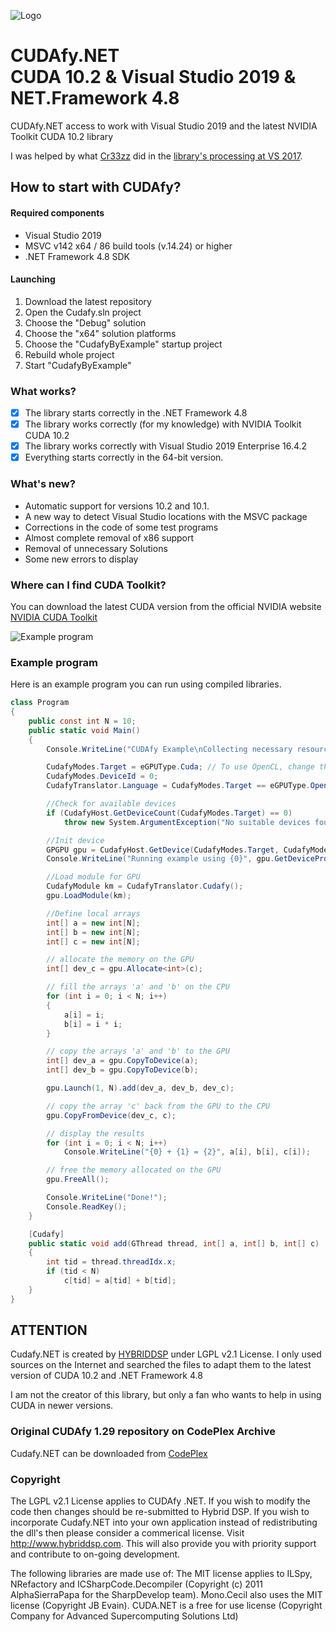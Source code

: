 ![Logo](https://github.com/rapiddev/CUDAfy.NET/blob/master/assets/cudafynet-banner.png?raw=true)

# CUDAfy.NET<br/>CUDA 10.2 & Visual Studio 2019 & NET.Framework 4.8
CUDAfy.NET access to work with Visual Studio 2019 and the latest NVIDIA Toolkit CUDA 10.2 library

I was helped by what [Cr33zz](https://github.com/Cr33zz) did in the [library's processing at VS 2017](https://github.com/Cr33zz/CUDAfy.NET).

## How to start with CUDAfy?

#### Required components
- Visual Studio 2019
- MSVC v142 x64 / 86 build tools (v.14.24) or higher
- .NET Framework 4.8 SDK

#### Launching
1. Download the latest repository
2. Open the Cudafy.sln project
3. Choose the "Debug" solution
4. Choose the "x64" solution platforms
5. Choose the "CudafyByExample" startup project
6. Rebuild whole project
7. Start "CudafyByExample"

### What works?
- [x] The library starts correctly in the .NET Framework 4.8
- [x] The library works correctly (for my knowledge) with NVIDIA Toolkit CUDA 10.2
- [x] The library works correctly with Visual Studio 2019 Enterprise 16.4.2
- [x] Everything starts correctly in the 64-bit version.

### What's new?
- Automatic support for versions 10.2 and 10.1.
- A new way to detect Visual Studio locations with the MSVC package
- Corrections in the code of some test programs
- Almost complete removal of x86 support
- Removal of unnecessary Solutions
- Some new errors to display

### Where can I find CUDA Toolkit?
You can download the latest CUDA version from the official NVIDIA website
[NVIDIA CUDA Toolkit](https://developer.nvidia.com/cuda-downloads)

![Example program](https://github.com/rapiddev/CUDAfy.NET/blob/master/assets/cudafy-example.png?raw=true)

### Example program
Here is an example program you can run using compiled libraries.
```c#
class Program
{
    public const int N = 10;
    public static void Main()
    {
        Console.WriteLine("CUDAfy Example\nCollecting necessary resources...");

        CudafyModes.Target = eGPUType.Cuda; // To use OpenCL, change this enum
        CudafyModes.DeviceId = 0;
        CudafyTranslator.Language = CudafyModes.Target == eGPUType.OpenCL ? eLanguage.OpenCL : eLanguage.Cuda;

        //Check for available devices
        if (CudafyHost.GetDeviceCount(CudafyModes.Target) == 0)
            throw new System.ArgumentException("No suitable devices found.", "original");

        //Init device
        GPGPU gpu = CudafyHost.GetDevice(CudafyModes.Target, CudafyModes.DeviceId);
        Console.WriteLine("Running example using {0}", gpu.GetDeviceProperties(false).Name);

        //Load module for GPU
        CudafyModule km = CudafyTranslator.Cudafy();
        gpu.LoadModule(km);

        //Define local arrays
        int[] a = new int[N];
        int[] b = new int[N];
        int[] c = new int[N];

        // allocate the memory on the GPU
        int[] dev_c = gpu.Allocate<int>(c);

        // fill the arrays 'a' and 'b' on the CPU
        for (int i = 0; i < N; i++)
        {
            a[i] = i;
            b[i] = i * i;
        }

        // copy the arrays 'a' and 'b' to the GPU
        int[] dev_a = gpu.CopyToDevice(a);
        int[] dev_b = gpu.CopyToDevice(b);

        gpu.Launch(1, N).add(dev_a, dev_b, dev_c);

        // copy the array 'c' back from the GPU to the CPU
        gpu.CopyFromDevice(dev_c, c);

        // display the results
        for (int i = 0; i < N; i++)
            Console.WriteLine("{0} + {1} = {2}", a[i], b[i], c[i]);

        // free the memory allocated on the GPU
        gpu.FreeAll();

        Console.WriteLine("Done!");
        Console.ReadKey();
    }

    [Cudafy]
    public static void add(GThread thread, int[] a, int[] b, int[] c)
    {
        int tid = thread.threadIdx.x;
        if (tid < N)
            c[tid] = a[tid] + b[tid];
    }
}
```

## ATTENTION
Cudafy.NET is created by [HYBRIDDSP](http://hybriddsp.com/products/cudafynet/) under LGPL v2.1 License.
I only used sources on the Internet and searched the files to adapt them to the latest version of CUDA 10.2 and .NET Framework 4.8

I am not the creator of this library, but only a fan who wants to help in using CUDA in newer versions.

### Original CUDAfy 1.29 repository on CodePlex Archive
Cudafy.NET can be downloaded from [CodePlex](https://archive.codeplex.com/?p=cudafy)

### Copyright
The LGPL v2.1 License applies to CUDAfy .NET. If you wish to modify the code then changes should be re-submitted to Hybrid DSP. If you wish to incorporate Cudafy.NET into your own application instead of redistributing the dll's then please consider a commerical license. Visit http://www.hybriddsp.com. This will also provide you with priority support and contribute to on-going development.

The following libraries are made use of:
The MIT license applies to ILSpy, NRefactory and ICSharpCode.Decompiler (Copyright (c) 2011 AlphaSierraPapa for the SharpDevelop team).
Mono.Cecil also uses the MIT license (Copyright JB Evain).
CUDA.NET is a free for use license (Copyright Company for Advanced Supercomputing Solutions Ltd)
